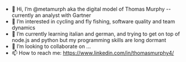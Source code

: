 - 👋 Hi, I’m @metamurph aka the digital model of Thomas Murphy -- currently an analyst with Gartner
- 👀 I’m interested in cycling and fly fishing, software quality and team dynamics
- 🌱 I’m currently learning italian and german, and trying to get on top of node.js and python but my programming skills are long dormant
- 💞️ I’m looking to collaborate on ...
- 📫 How to reach me: https://www.linkedin.com/in/thomasmurphy4/

<!---
metamurph/metamurph is a ✨ special ✨ repository because its `README.md` (this file) appears on your GitHub profile.
You can click the Preview link to take a look at your changes.
--->
